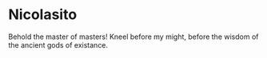 # Nicolasito
Behold the master of masters! Kneel before my might, before the wisdom of the ancient gods of existance.

